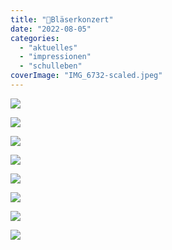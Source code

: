 ```yaml
---
title: "🎺Bläserkonzert"
date: "2022-08-05"
categories: 
  - "aktuelles"
  - "impressionen"
  - "schulleben"
coverImage: "IMG_6732-scaled.jpeg"
---
```


[![](Bildschirmfoto-2022-08-03-um-09.06.06-766x1024.png)](https://volksschule-partenkirchen.de/wp-content/uploads/Bildschirmfoto-2022-08-03-um-09.06.06.png)

[![](2F521D8D-8B84-4D47-8CFE-68E142D62852_1_105_c.jpg)](https://volksschule-partenkirchen.de/wp-content/uploads/2F521D8D-8B84-4D47-8CFE-68E142D62852_1_105_c.jpg)

[![](93FE2564-F513-48E6-90B2-C13F24A6BEB8_1_105_c.jpg)](https://volksschule-partenkirchen.de/wp-content/uploads/93FE2564-F513-48E6-90B2-C13F24A6BEB8_1_105_c.jpg)

[![](528BEF00-2D2D-4083-9F50-8CBB518FE980_1_105_c.jpg)](https://volksschule-partenkirchen.de/wp-content/uploads/528BEF00-2D2D-4083-9F50-8CBB518FE980_1_105_c.jpg)

[![](IMG_6734-768x1024.jpeg)](https://volksschule-partenkirchen.de/wp-content/uploads/IMG_6734-scaled.jpeg)

[![](IMG_6732-1024x768.jpeg)](https://volksschule-partenkirchen.de/wp-content/uploads/IMG_6732-scaled.jpeg)

[![](IMG_6730-768x1024.jpeg)](https://volksschule-partenkirchen.de/wp-content/uploads/IMG_6730-scaled.jpeg)

[![](IMG_6722-1024x768.jpeg)](https://volksschule-partenkirchen.de/wp-content/uploads/IMG_6722-scaled.jpeg)
